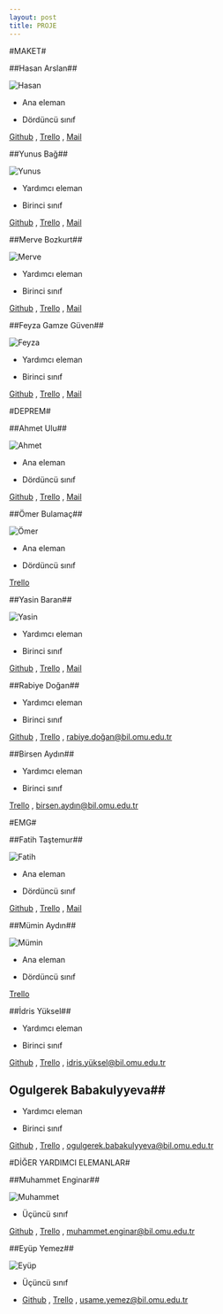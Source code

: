 ```yaml
---
layout: post
title: PROJE
---
```


#MAKET#

##Hasan Arslan##

![Hasan](https://trello-avatars.s3.amazonaws.com/f5c3972f55a2ac61419da1cc33a451a6/170.png"Title")

- Ana eleman

- Dördüncü sınıf

[Github](http://cehars.github.com/ "Title") , [Trello](https://trello.com/cehars "Title") , [Mail](https://plus.google.com/u/0/116318048817537801109/posts "Title")

##Yunus Bağ##

![Yunus](https://trello-avatars.s3.amazonaws.com/ce8aa75c66015c330900cdd94522fc29/170.png "Title")


- Yardımcı eleman

- Birinci sınıf

[Github](http://ynsbag.github.com/ "Title") , [Trello](https://trello.com/ynsbag "Title") , [Mail](https://plus.google.com/u/0/104774868588757417685/posts "Title")

##Merve Bozkurt##

![Merve](https://trello-avatars.s3.amazonaws.com/5068f8023d22fd5411f30f87032a6c62/170.png "mervebozkurt")

- Yardımcı eleman

- Birinci sınıf

 [Github](http://mervebozkurt.github.com/ "Title") , [Trello](https://trello.com/mervebozkurt "Title") , [Mail](https://plus.google.com/u/0/115730325261177423741 "Title")
 
##Feyza Gamze Güven##

![Feyza](https://trello-avatars.s3.amazonaws.com/03b30d36fe267a265dc5e84671104599/170.png "Title")
 
 - Yardımcı eleman
 
 - Birinci sınıf
 
[Github](gamzeguven.github.com/ "Title") , [Trello](https://trello.com/gamzeguven "Title") , [Mail](https://plus.google.com/u/0/113128556871219825222/posts "Title")

#DEPREM#

##Ahmet Ulu##

![Ahmet](https://trello-avatars.s3.amazonaws.com/21ffffddec5996c02e516a948605d432/170.png "Title")

- Ana eleman

- Dördüncü sınıf

[Github](https://github.com/ahmetulu "Title") , [Trello](https://trello.com/ahmetulu "Title") , [Mail](https://plus.google.com/u/0/105662446514076543000/posts "Title")

##Ömer Bulamaç##

![Ömer](https://trello-avatars.s3.amazonaws.com/5803c6fb47815c30d13c0c8cbcdc008b/170.png "Title")

- Ana eleman

- Dördüncü sınıf 

[Trello](https://trello.com/omerbulama "Title")

##Yasin Baran##

![Yasin](https://trello-avatars.s3.amazonaws.com/4da27621afdc7c419d2dd1cd2110cad5/170.png "Title")

- Yardımcı eleman

- Birinci sınıf

[Github](http://yasinbaran.github.com/ "Title") , [Trello](https://trello.com/yasinbaran "Title") , [Mail](https://plus.google.com/u/0/104857900979330019682/posts "Title")

##Rabiye Doğan##

- Yardımcı eleman

- Birinci sınıf

[Github](http://rdgn.github.com/ "Title") , [Trello](https://trello.com/rdgn "Title") , [rabiye.doğan@bil.omu.edu.tr](  "Title")

##Birsen Aydın##

- Yardımcı eleman

- Birinci sınıf

[Trello](https://trello.com/birsen "Title") , [birsen.aydın@bil.omu.edu.tr](  "Title")

#EMG#

##Fatih Taştemur##

![Fatih](https://trello-avatars.s3.amazonaws.com/96936fd5824108fc6e28bc4d917a0e61/170.png "Title")

- Ana eleman

- Dördüncü sınıf

[Github](https://github.com/fatihtastemur "Title") , [Trello](https://trello.com/fatihtastemur// "Title") , [Mail](https://plus.google.com/u/0/107019700721386460720/posts "Title")

##Mümin Aydın##

![Mümin](https://trello-avatars.s3.amazonaws.com/52fb4c0da944f4ad59b2aba9bb7b8a03/170.png "Title")

- Ana eleman

- Dördüncü sınıf

[Trello](https://trello.com/muminaydin// "Title")

##İdris Yüksel##

- Yardımcı eleman

- Birinci sınıf

[Github](http://idrisyuksel.github.com/ "Title") , [Trello](https://trello.com/idrisyuksel "Title") , [idris.yüksel@bil.omu.edu.tr](  "Title")

## Ogulgerek Babakulyyeva##

- Yardımcı eleman

- Birinci sınıf

[Github](http://ogulgerekbabakulyyeva.github.com/ "Title") , [Trello](https://trello.com/ogulgerekbabakulyyeva "Title") , [ ogulgerek.babakulyyeva@bil.omu.edu.tr](  "Title")

#DİĞER YARDIMCI ELEMANLAR#

##Muhammet Enginar##

![Muhammet](https://trello-avatars.s3.amazonaws.com/550d7d266fc60ac9ff81b7d645cc3db3/170.png "Title")

- Üçüncü sınıf

[Github](http://mengi.github.com/ "Title") , [Trello](https://trello.com/menginar "Title") , [muhammet.enginar@bil.omu.edu.tr ](  "Title")

##Eyüp Yemez##

![Eyüp](https://trello-avatars.s3.amazonaws.com/a1d017bed2fd98b16f5f0f0a6128fac3/170.png "Title")

- Üçüncü sınıf

- [Github](http://unsame.github.com/ "Title") , [Trello](https://trello.com/unsame "Title") , [usame.yemez@bil.omu.edu.tr ](  "Title")


